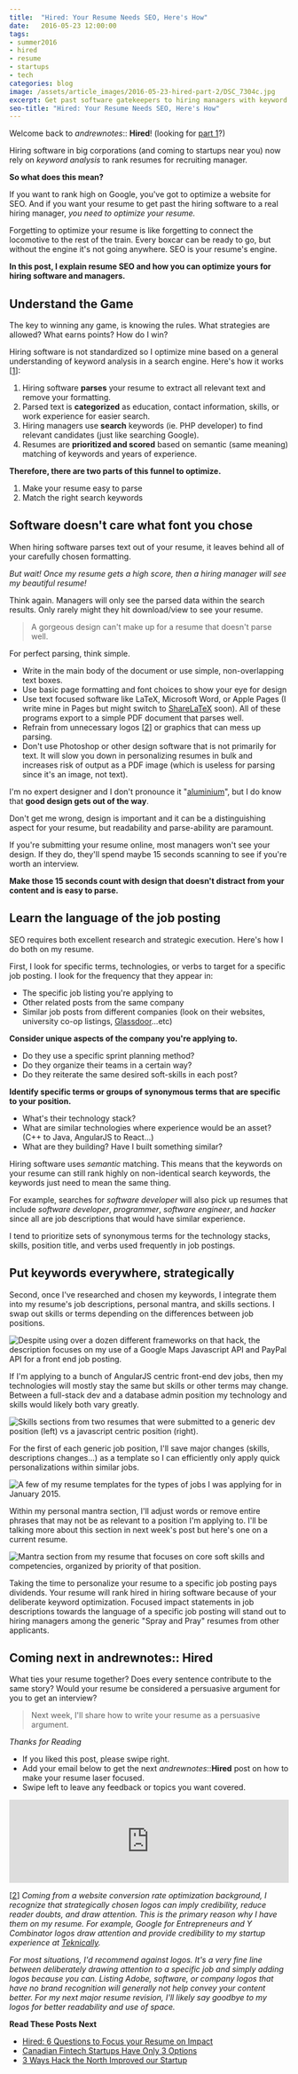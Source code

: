 ```yaml
---
title:  "Hired: Your Resume Needs SEO, Here's How"
date:   2016-05-23 12:00:00
tags:
- summer2016
- hired
- resume
- startups
- tech
categories: blog
image: /assets/article_images/2016-05-23-hired-part-2/DSC_7304c.jpg
excerpt: Get past software gatekeepers to hiring managers with keyword optimization and efficient personalization strategies.
seo-title: "Hired: Your Resume Needs SEO, Here's How"
---
```


Welcome back to *andrewnotes*:: **Hired**! (looking for [part 1](http://andrewparadi.com/blog/hired-part-1/)?)

Hiring software in big corporations (and coming to startups near you) now rely on *keyword analysis* to rank resumes for recruiting manager.

**So what does this mean?**

If you want to rank high on Google, you've got to optimize a website for SEO. And if you want your resume to get past the hiring software to a real hiring manager, *you need to optimize your resume.*

Forgetting to optimize your resume is like forgetting to connect the locomotive to the rest of the train. Every boxcar can be ready to go, but without the engine it's not going anywhere. SEO is your resume's engine.

**In this post, I explain resume SEO and how you can optimize yours for hiring software and managers.**

Understand the Game
---

The key to winning any game, is knowing the rules. What strategies are allowed? What earns points? How do I win?

Hiring software is not standardized so I optimize mine based on a general understanding of keyword analysis in a search engine. Here's how it works [[1](https://i.kinja-img.com/gawker-media/image/upload/s--seFcpj4P--/c_fit,fl_progressive,q_80,w_636/18ix902ttt5hwpng.png)]:

1. Hiring software **parses** your resume to extract all relevant text and remove your formatting.
2. Parsed text is **categorized** as education, contact information, skills, or work experience for easier search.
3. Hiring managers use **search** keywords (ie. PHP developer) to find relevant candidates (just like searching Google).
4. Resumes are **prioritized and scored** based on semantic (same meaning) matching of keywords and years of experience.

**Therefore, there are two parts of this funnel to optimize.**

1. Make your resume easy to parse
2. Match the right search keywords

Software doesn't care what font you chose
---

When hiring software parses text out of your resume, it leaves behind all of your carefully chosen formatting.

*But wait! Once my resume gets a high score, then a hiring manager will see my beautiful resume!*

Think again. Managers will only see the parsed data within the search results. Only rarely might they hit download/view to see your resume.

> A gorgeous design can't make up for a resume that doesn't parse well.

<a name="2inline" id="2inline"></a>
For perfect parsing, think simple. 

- Write in the main body of the document or use simple, non-overlapping text boxes. 
- Use basic page formatting and font choices to show your eye for design 
- Use text focused software like LaTeX, Microsoft Word, or Apple Pages (I write mine in Pages but might switch to [ShareLaTeX](https://www.sharelatex.com) soon). All of these programs export to a simple PDF document that parses well.
- Refrain from unnecessary logos [[2](/blog/hired-part-2/#2)] or graphics that can mess up parsing. 
- Don't use Photoshop or other design software that is not primarily for text. It will slow you down in personalizing resumes in bulk and increases risk of output as a PDF image (which is useless for parsing since it's an image, not text).

I'm no expert designer and I don't pronounce it "[aluminium](https://youtu.be/V_RyFkkCuLU)", but I do know that **good design gets out of the way**.

Don't get me wrong, design is important and it can be a distinguishing aspect for your resume, but readability and parse-ability are paramount. 

If you're submitting your resume online, most managers won't see your design. If they do, they'll spend maybe 15 seconds scanning to see if you're worth an interview.

**Make those 15 seconds count with design that doesn't distract from your content and is easy to parse.**


Learn the language of the job posting
---

SEO requires both excellent research and strategic execution. Here's how I do both on my resume.

First, I look for specific terms, technologies, or verbs to target for a specific job posting. I look for the frequency that they appear in:

- The specific job listing you're applying to
- Other related posts from the same company
- Similar job posts from different companies (look on their websites, university co-op listings, [Glassdoor](https://www.glassdoor.ca/index.htm)...etc)

**Consider unique aspects of the company you're applying to.**

- Do they use a specific sprint planning method? 
- Do they organize their teams in a certain way? 
- Do they reiterate the same desired soft-skills in each post?

**Identify specific terms or groups of synonymous terms that are specific to your position.**

- What's their technology stack? 
- What are similar technologies where experience would be an asset? (C++ to Java, AngularJS to React...)
- What are they building? Have I built something similar?

Hiring software uses *semantic* matching. This means that the keywords on your resume can still rank highly on non-identical search keywords, the keywords just need to mean the same thing. 

For example, searches for *software developer* will also pick up resumes that include *software developer*, *programmer*, *software engineer*, and *hacker* since all are job descriptions that would have similar experience.

I tend to prioritize sets of synonymous terms for the technology stacks, skills, position title, and verbs used frequently in job postings.

Put keywords everywhere, strategically
---

Second, once I've researched and chosen my keywords, I integrate them into my resume's job descriptions, personal mantra, and skills sections. I swap out skills or terms depending on the differences between job positions. 

![Despite using over a dozen different frameworks on that hack, the description focuses on my use of a Google Maps Javascript API and PayPal API for a front end job posting.](/assets/article_images/2016-05-23-hired-part-2/resume-htn2015c.png)

If I'm applying to a bunch of AngularJS centric front-end dev jobs, then my technologies will mostly stay the same but skills or other terms may change. Between a full-stack dev and a database admin position my technology and skills would likely both vary greatly.

![Skills sections from two resumes that were submitted to a generic dev position (left) vs a javascript centric position (right).](/assets/article_images/2016-05-23-hired-part-2/resume-skills-x2c.png)

For the first of each generic job position, I'll save major changes (skills, descriptions changes...) as a template so I can efficiently only apply quick personalizations within similar jobs.

![A few of my resume templates for the types of jobs I was applying for in January 2015.](/assets/article_images/2016-05-23-hired-part-2/resume-templatesc.png)

Within my personal mantra section, I'll adjust words or remove entire phrases that may not be as relevant to a position I'm applying to. I'll be talking more about this section in next week's post but here's one on a current resume.

![Mantra section from my resume that focuses on core soft skills and competencies, organized by priority of that position.](/assets/article_images/2016-05-23-hired-part-2/resume-mantrac.png)

Taking the time to personalize your resume to a specific job posting pays dividends. Your resume will rank hired in hiring software because of your deliberate keyword optimization. Focused impact statements in job descriptions towards the language of a specific job posting will stand out to hiring managers among the generic "Spray and Pray" resumes from other applicants. 

Coming next in andrewnotes:: Hired
---
What ties your resume together? Does every sentence contribute to the same story? Would your resume be considered a persuasive argument for you to get an interview?

> Next week, I'll share how to write your resume as a persuasive argument.


*Thanks for Reading*

- If you liked this post, please swipe right.
- Add your email below to get the next *andrewnotes*::**Hired** post on how to make your resume laser focused.
- Swipe left to leave any feedback or topics you want covered.


<script src="https://blitzen.com/scripts/blitzenForm.js" type="text/javascript"></script> <iframe src="https://andrew.blitzen.com/form/andrewnotes-footer-1?page=20160514-hiring-part-1" id="017ce06a18c93534f49cdb840176f9" onload="resizeCrossDomainIframe('017ce06a18c93534f49cdb840176f9', 'https://andrew.blitzen.com');" width="100%" style="border: none;" resize="true"></iframe>



<a name="2" id="2"></a>
[[2](/blog/hired-part-2/#2inline)] *Coming from a website conversion rate optimization background, I recognize that strategically chosen logos can imply credibility, reduce reader doubts, and draw attention. This is the primary reason why I have them on my resume. For example, Google for Entrepreneurs and Y Combinator logos draw attention and provide credibility to my startup experience at [Teknically](http://andrewparadi.com/project/teknically-webplio/).*

*For most situations, I'd recommend against logos. It's a very fine line between deliberately drawing attention to a specific job and simply adding logos because you can. Listing Adobe, software, or company logos that have no brand recognition will generally not help convey your content better. For my next major resume revision, I'll likely say goodbye to my logos for better readability and use of space.*



**Read These Posts Next**

- [Hired: 6 Questions to Focus your Resume on Impact](/blog/hired-part-1/)
- [Canadian Fintech Startups Have Only 3 Options](/blog/canadian-fintech-startups-have-only-3-options/)
- [3 Ways Hack the North Improved our Startup](/blog/3-ways-hack-the-north-improved-our-startup/)
